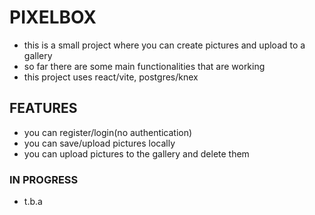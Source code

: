 # PIXELBOX

- this is a small project where you can create pictures and upload to a gallery
- so far there are some main functionalities that are working
- this project uses react/vite, postgres/knex

## FEATURES

- you can register/login(no authentication)
- you can save/upload pictures locally
- you can upload pictures to the gallery and delete them

### IN PROGRESS

- t.b.a

